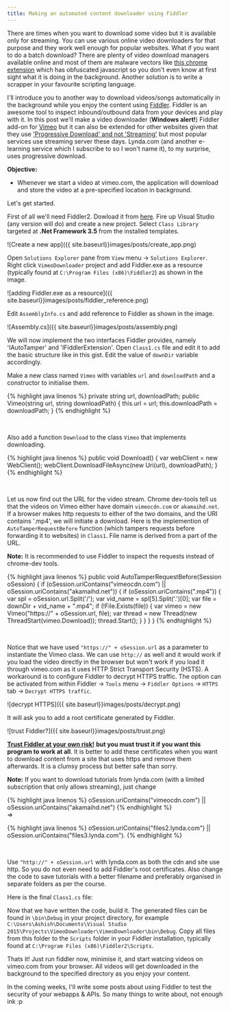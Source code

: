 ```yaml
---
title: Making an automated content downloader using Fiddler
---
```


There are times when you want to download some video but it is available only for streaming. You can use various online video downloaders for that purpose and they work well enough for popular websites. What if you want to do a batch download? There are plenty of video download managers available online and most of them are malware vectors like [this chrome extension](http://rdiodownloader.com/) which has obfuscated javascript so you don't even know at first sight what it is doing in the background. Another solution is to write a scrapper in your favourite scripting language.

I'll introduce you to another way to download videos/songs automatically in the background while you enjoy the content using [Fiddler](http://www.telerik.com/fiddler). Fiddler is an awesome tool to inspect inbound/outbound data from your devices and play with it. In this post we'll make a video downloader (**Windows alert!**) Fiddler add-on for [Vimeo](https://vimeo.com/) but it can also be extended for other websites given that they use ['Progressive Download' and not 'Streaming'](http://www.onlinevideo.net/2011/05/streaming-vs-progressive-download-vs-adaptive-streaming/) but most popular services use streaming server these days. Lynda.com (and another e-learning service which I subscribe to so I won't name it), to my surprise, uses progressive download.

**Objective:**

* Whenever we start a video at vimeo.com, the application will download and store the video at a pre-specified location in background.

Let's get started.

First of all we'll need Fiddler2. Dowload it from [here](http://www.telerik.com/download/fiddler/fiddler2). Fire up Visual Studio (any version will do) and create a new project. Select `Class Library` targeted at **.Net Framework 3.5** from the installed templates.

![Create a new app]({{ site.baseurl}}images/posts/create_app.png)

Open `Solutions Explorer` pane from `View` menu -> `Solutions Explorer`. Right click `VimeoDownloader` project and add Fiddler.exe as a resource (typically found at `C:\Program Files (x86)\Fiddler2`) as shown in the image.

![adding Fiddler.exe as a resource]({{ site.baseurl}}images/posts/fiddler_reference.png)

Edit `AssemblyInfo.cs` and add reference to Fiddler as shown in the image.

![Assembly.cs]({{ site.baseurl}}images/posts/assembly.png)

We will now implement the two interfaces Fiddler provides, namely 'IAutoTamper' and 'IFiddlerExtension'. Open `Class1.cs` file and edit it to add the basic structure like in this gist. Edit the value of `downDir` variable accordingly.

<script src="https://gist.github.com/yankee101/c7af43bfd92b0df02e48.js"></script>

Make a new class named `Vimeo` with variables `url` and `downloadPath` and a constructor to initialise them.


{% highlight java linenos %}
private string url, downloadPath;
public Vimeo(string url, string downloadPath)
{
    this.url = url;
    this.downloadPath = downloadPath;
}
{% endhighlight %}

<br>

Also add a function `Download` to the class `Vimeo` that implements downloading.

{% highlight java linenos %}
public void Download()
{
    var webClient = new WebClient();
    webClient.DownloadFileAsync(new Uri(url), downloadPath);
}
{% endhighlight %}

<br>

Let us now find out the URL for the video stream. Chrome dev-tools tell us that the videos on Vimeo either have domain `vimeocdn.com` or `akamaihd.net`. If a browser makes http requests to either of the two domains, and the URI contains '.mp4', we will initiate a download. Here is the implemention of `AutoTamperRequestBefore` function (which tampers requests before forwarding it to websites) in `Class1`.  File name is derived from a part of the URL.

**Note:** It is recommended to use Fiddler to inspect the requests instead of chrome-dev tools.



{% highlight java linenos %}
public void AutoTamperRequestBefore(Session oSession)
{
    if (oSession.uriContains("vimeocdn.com") || oSession.uriContains("akamaihd.net"))
    {
        if (oSession.uriContains(".mp4"))
        {
            var spl = oSession.url.Split('/');
            var vid_name = spl[5].Split('.')[0];
            var file = downDir + vid_name + ".mp4";
            if (!File.Exists(file))
            {
                var vimeo = new Vimeo("https://" + oSession.url, file);
                var thread = new Thread(new ThreadStart(vimeo.Download));
                thread.Start();
            }
        }
    }
}
{% endhighlight %}

<br>

Notice that we have used `"https://" + oSession.url` as a parameter to instantiate the Vimeo class. We can use `http://` as well and it would work if you load the video directly in the browser but won't work if you load it through vimeo.com as it uses HTTP Strict Transport Security (HSTS). A workaround is to configure Fiddler to decrypt HTTPS traffic. The option can be activated from within Fiddler -> `Tools` menu -> `Fiddler Options` -> `HTTPS` tab -> `Decrypt HTTPS traffic`.

![decrypt HTTPS]({{ site.baseurl}}images/posts/decrypt.png)

 It will ask you to add a root certificate generated by Fiddler.

![trust Fiddler?]({{ site.baseurl}}images/posts/trust.png)

 [**Trust Fiddler at your own risk!**](http://security.stackexchange.com/a/65976) **but you must trust it if you want this program to work at all**. It is better to add these certificates when you want to download content from a site that uses https and remove them afterwards. It is a clumsy process but better safe than sorry.

**Note:** If you want to download tutorials from lynda.com (with a limited subscription that only allows streaming), just change

{% highlight java linenos %} oSession.uriContains("vimeocdn.com") || oSession.uriContains("akamaihd.net") {% endhighlight %} 
<br>
=>

{% highlight java linenos %} oSession.uriContains("files2.lynda.com") || oSession.uriContains("files3.lynda.com"). {% endhighlight %}

<br>

 Use `"http://" + oSession.url` with lynda.com as both the cdn and site use http. So you do not even need to add Fiddler's root certificates. Also change the code to save tutorials with a better filename and preferably organised in separate folders as per the course.

Here is the final `Class1.cs` file:

<script src="https://gist.github.com/yankee101/ff718917dd27d85c21a0.js"></script>

Now that we have written the code, build it. The generated files can be found in `\bin\Debug` in your project directory, for example `C:\Users\Ashish\Documents\Visual Studio 2015\Projects\VimeoDownloader\VimeoDownloader\bin\Debug`. Copy all files from this folder to the `Scripts` folder in your Fiddler installation, typically found at `C:\Program Files (x86)\Fiddler2\Scripts`.

Thats it! Just run fiddler now, minimise it, and start watcing videos on vimeo.com from your browser. All videos will get downloaded in the background to the specified directory as you enjoy your content.

In the coming weeks, I'll write some posts about using Fiddler to test the security of your webapps & APIs. So many things to write about, not enough  ink :p
